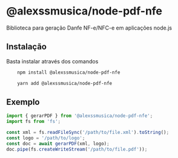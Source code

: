 # @alexssmusica/node-pdf-nfe
Biblioteca para geração Danfe NF-e/NFC-e em aplicações node.js

## Instalação
Basta instalar através dos comandos
```bash
    npm install @alexssmusica/node-pdf-nfe
```
```bash
    yarn add @alexssmusica/node-pdf-nfe
```

## Exemplo
```javascript
import { gerarPDF } from '@alexssmusica/node-pdf-nfe';
import fs from 'fs';

const xml = fs.readFileSync('/path/to/file.xml').toString();
const logo = '/path/to/logo';
const doc = await gerarPDF(xml, logo);
doc.pipe(fs.createWriteStream('/path/to/file.pdf'));
```
